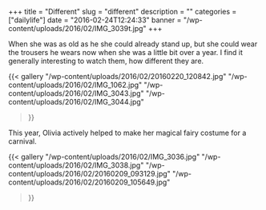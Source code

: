 +++
title = "Different"
slug = "different"
description = ""
categories = ["dailylife"]
date = "2016-02-24T12:24:33"
banner = "/wp-content/uploads/2016/02/IMG_3039t.jpg"
+++

When she was as old as he she could already stand up, but she could wear the trousers he wears now when she was a little bit over a year. I find it generally
interesting to watch them, how different they are.

{{< gallery
    "/wp-content/uploads/2016/02/20160220_120842.jpg"
    "/wp-content/uploads/2016/02/IMG_1062.jpg"
    "/wp-content/uploads/2016/02/IMG_3043.jpg"
    "/wp-content/uploads/2016/02/IMG_3044.jpg"
>}}

This year, Olivia actively helped to make her magical fairy costume for a carnival.

{{< gallery
    "/wp-content/uploads/2016/02/IMG_3036.jpg"
    "/wp-content/uploads/2016/02/IMG_3038.jpg"
    "/wp-content/uploads/2016/02/20160209_093129.jpg"
    "/wp-content/uploads/2016/02/20160209_105649.jpg"
>}}

